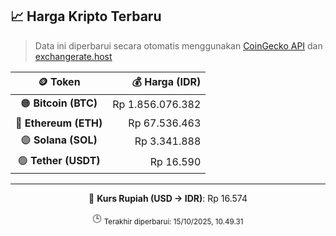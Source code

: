 

<!-- HARGA_KRIPTO -->
## 📈 Harga Kripto Terbaru

> Data ini diperbarui secara otomatis menggunakan [CoinGecko API](https://www.coingecko.com/) dan [exchangerate.host](https://exchangerate.host/)

<div align="center">

| 🪙 Token | 💰 Harga (IDR) |
|:------:|---------------:|
| 🟠 **Bitcoin (BTC)**   | Rp 1.856.076.382 |
| 🔵 **Ethereum (ETH)**  | Rp 67.536.463 |
| 🟣 **Solana (SOL)**    | Rp 3.341.888 |
| 🟢 **Tether (USDT)**   | Rp 16.590 |

---

💱 **Kurs Rupiah (USD → IDR)**: Rp 16.574

🕒 <sub>Terakhir diperbarui: 15/10/2025, 10.49.31</sub>

</div>
<!-- /HARGA_KRIPTO -->